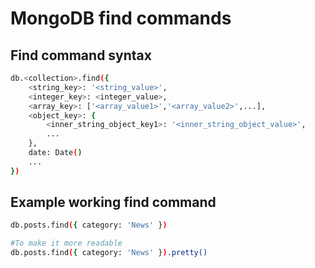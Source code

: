 # MongoDB find commands

## Find command syntax
```bash
db.<collection>.find({
	<string_key>: '<string_value>',
	<integer_key>: <integer_value>,
	<array_key>: ['<array_value1>','<array_value2>',...],
	<object_key>: {
		<inner_string_object_key1>: '<inner_string_object_value>',
		...
	},
	date: Date()
	...
})
```

## Example working find command
```bash
db.posts.find({ category: 'News' })

#To make it more readable
db.posts.find({ category: 'News' }).pretty()
```